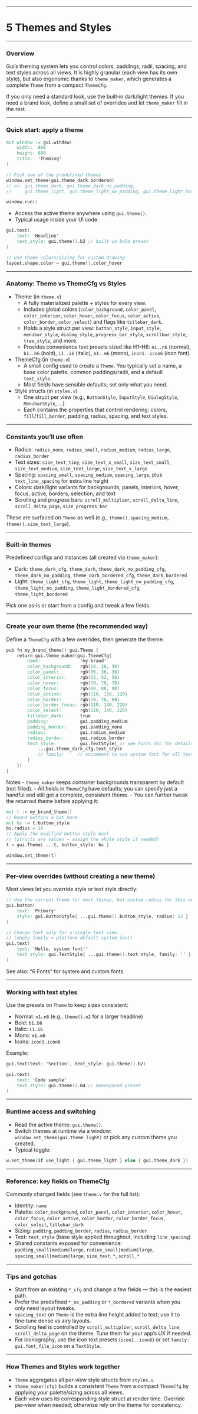 ----------------
# 5 Themes and Styles
----------------
### Overview

Gui’s theming system lets you control colors, paddings, radii, spacing,
and text styles across all views. It is highly granular (each view has
its own style), but also ergonomic thanks to `theme_maker`, which
generates a complete `Theme` from a compact `ThemeCfg`.

If you only need a standard look, use the built‑in dark/light themes. If
you need a brand look, define a small set of overrides and let
`theme_maker` fill in the rest.

------------------------------------------------------------------------

### Quick start: apply a theme

``` v
mut window := gui.window(
    width:  800
    height: 600
    title:  'Theming'
)

// Pick one of the predefined themes
window.set_theme(gui.theme_dark_bordered)
// or: gui.theme_dark, gui.theme_dark_no_padding,
//     gui.theme_light, gui.theme_light_no_padding, gui.theme_light_bordered

window.run()
```

- Access the active theme anywhere using `gui.theme()`.
- Typical usage inside your UI code:

``` v
gui.text(
    text: 'Headline'
    text_style: gui.theme().b2 // built-in bold preset
)

// Use theme colors/sizing for custom drawing
layout.shape.color = gui.theme().color_hover
```

------------------------------------------------------------------------

### Anatomy: Theme vs ThemeCfg vs Styles

- Theme (in `theme.v`)
  - A fully materialized palette + styles for every view.
  - Includes global colors (`color_background`, `color_panel`,
    `color_interior`, `color_hover`, `color_focus`, `color_active`,
    `color_border`, `color_select`) and flags like `titlebar_dark`.
  - Holds a style struct per view: `button_style`, `input_style`,
    `menubar_style`, `dialog_style`, `progress_bar_style`,
    `scrollbar_style`, `tree_style`, and more.
  - Provides convenience text presets sized like H1–H6: `n1..n6`
    (normal), `b1..b6` (bold), `i1..i6` (italic), `m1..m6` (mono),
    `icon1..icon6` (icon font).
- ThemeCfg (in `theme.v`)
  - A small config used to create a `Theme`. You typically set a name, a
    base color palette, common paddings/radii, and a default
    `text_style`.
  - Most fields have sensible defaults; set only what you need.
- Style structs (in `styles.v`)
  - One struct per view (e.g., `ButtonStyle`, `InputStyle`,
    `DialogStyle`, `MenubarStyle`, …).
  - Each contains the properties that control rendering: colors,
    `fill`/`fill_border`, padding, radius, spacing, and text styles.

------------------------------------------------------------------------

### Constants you’ll use often

- Radius: `radius_none`, `radius_small`, `radius_medium`,
  `radius_large`, `radius_border`
- Text sizes: `size_text_tiny`, `size_text_x_small`, `size_text_small`,
  `size_text_medium`, `size_text_large`, `size_text_x_large`
- Spacing: `spacing_small`, `spacing_medium`, `spacing_large`, plus
  `text_line_spacing` for extra line height
- Colors: dark/light variants for backgrounds, panels, interiors, hover,
  focus, active, borders, selection, and text
- Scrolling and progress bars: `scroll_multiplier`, `scroll_delta_line`,
  `scroll_delta_page`, `size_progress_bar`

These are surfaced on `Theme` as well (e.g., `theme().spacing_medium`,
`theme().size_text_large`).

------------------------------------------------------------------------

### Built‑in themes

Predefined configs and instances (all created via `theme_maker`):

- Dark: `theme_dark_cfg`, `theme_dark`, `theme_dark_no_padding_cfg`,
  `theme_dark_no_padding`, `theme_dark_bordered_cfg`,
  `theme_dark_bordered`
- Light: `theme_light_cfg`, `theme_light`, `theme_light_no_padding_cfg`,
  `theme_light_no_padding`, `theme_light_bordered_cfg`,
  `theme_light_bordered`

Pick one as‑is or start from a config and tweak a few fields.

------------------------------------------------------------------------

### Create your own theme (the recommended way)

Define a `ThemeCfg` with a few overrides, then generate the theme:

``` v
pub fn my_brand_theme() gui.Theme {
	return gui.theme_maker(gui.ThemeCfg{
		name:               'my-brand'
		color_background:   rgb(28, 28, 30)
		color_panel:        rgb(36, 36, 38)
		color_interior:     rgb(52, 52, 56)
		color_hover:        rgb(70, 70, 78)
		color_focus:        rgb(88, 88, 98)
		color_active:       rgb(110, 110, 120)
		color_border:       rgb(70, 70, 80)
		color_border_focus: rgb(110, 140, 220)
		color_select:       rgb(110, 140, 220)
		titlebar_dark:      true
		padding:            gui.padding_medium
		padding_border:     gui.padding_none
		radius:             gui.radius_medium
		radius_border:      gui.radius_border
		text_style:         gui.TextStyle{ // see Fonts doc for details
			...gui.theme_dark_cfg.text_style
			// family: ''  // uncomment to use system font for all text
		}
	})
}
```

Notes - `theme_maker` keeps container backgrounds transparent by default
(not filled). - All fields in `ThemeCfg` have defaults; you can specify
just a handful and still get a complete, consistent theme. - You can
further tweak the returned theme before applying it:

``` v
mut t := my_brand_theme()
// Round buttons a bit more
mut bs := t.button_style
bs.radius = 10
// Apply the modified button style back
// (structs are values — assign the whole style if needed)
t = gui.Theme{ ...t, button_style: bs }

window.set_theme(t)
```

------------------------------------------------------------------------

### Per‑view overrides (without creating a new theme)

Most views let you override style or text style directly:

``` v
// Use the current theme for most things, but custom radius for this one button
gui.button(
    text: 'Primary'
    style: gui.ButtonStyle{ ...gui.theme().button_style, radius: 12 }
)

// Change font only for a single text view
// (empty family = platform default system font)
gui.text(
    text: 'Hello, system font!'
    text_style: gui.TextStyle{ ...gui.theme().text_style, family: '' }
)
```

See also: “6 Fonts” for system and custom fonts.

------------------------------------------------------------------------

### Working with text styles

Use the presets on `Theme` to keep sizes consistent:

- Normal: `n1`..`n6` (e.g., `theme().n2` for a larger headline)
- Bold: `b1`..`b6`
- Italic: `i1`..`i6`
- Mono: `m1`..`m6`
- Icons: `icon1`..`icon6`

Example:

``` v
gui.text(text: 'Section', text_style: gui.theme().b2)

gui.text(
    text: 'Code sample'
    text_style: gui.theme().m4 // monospaced preset
)
```

------------------------------------------------------------------------

### Runtime access and switching

- Read the active theme: `gui.theme()`.
- Switch themes at runtime via a window:
  `window.set_theme(gui.theme_light)` or pick any custom theme you
  created.
- Typical toggle:

``` v
w.set_theme(if use_light { gui.theme_light } else { gui.theme_dark })
```

------------------------------------------------------------------------

### Reference: key fields on ThemeCfg

Commonly changed fields (see `theme.v` for the full list):

- Identity: `name`
- Palette: `color_background`, `color_panel`, `color_interior`,
  `color_hover`, `color_focus`, `color_active`, `color_border`,
  `color_border_focus`, `color_select`, `titlebar_dark`
- Sizing: `padding`, `padding_border`, `radius`, `radius_border`
- Text: `text_style` (base style applied throughout, including
  `line_spacing`)
- Shared constants exposed for convenience:
  `padding_small|medium|large`, `radius_small|medium|large`,
  `spacing_small|medium|large`, `size_text_*`, `scroll_*`

------------------------------------------------------------------------

### Tips and gotchas

- Start from an existing `*_cfg` and change a few fields — this is the
  easiest path.
- Prefer the predefined `*_no_padding` or `*_bordered` variants when you
  only need layout tweaks.
- `spacing_text` on `Theme` is the extra line height added to text; use
  it to fine‑tune dense vs airy layouts.
- Scrolling feel is controlled by `scroll_multiplier`,
  `scroll_delta_line`, `scroll_delta_page` on the theme. Tune them for
  your app’s UX if needed.
- For iconography, use the icon text presets (`icon1..icon6`) or set
  `family: gui.font_file_icon` on a `TextStyle`.

------------------------------------------------------------------------

### How Themes and Styles work together

- `Theme` aggregates all per‑view style structs from `styles.v`.
- `theme_maker(cfg)` builds a consistent `Theme` from a compact
  `ThemeCfg` by applying your palette/sizing across all views.
- Each view uses its corresponding style struct at render time. Override
  per‑view when needed; otherwise rely on the theme for consistency.
